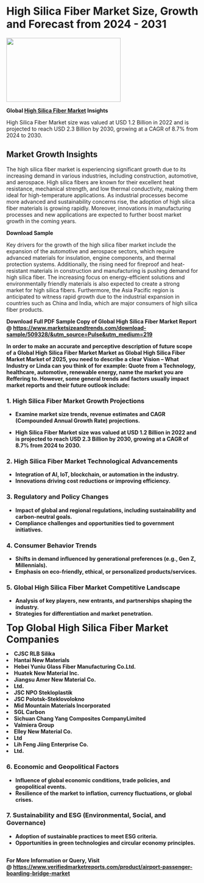 <H1>High Silica Fiber Market Size, Growth and Forecast from 2024 - 2031</H1><img class="aligncenter size-medium wp-image-584254" src="https://thirdeyenews.in/wp-content/uploads/2024/09/Global-Market-Research-300x168.jpeg" alt="" width="300" height="168" /><p><strong>Global&nbsp;<a href="https://www.marketsizeandtrends.com/download-sample/509328/&amp;utm_source=Pulse&amp;utm_medium=219">High Silica Fiber Market</a> Insights</strong></p><p>High Silica Fiber Market size was valued at USD 1.2 Billion in 2022 and is projected to reach USD 2.3 Billion by 2030, growing at a CAGR of 8.7% from 2024 to 2030.</p><p><h2>Market Growth Insights</h2> <p>The high silica fiber market is experiencing significant growth due to its increasing demand in various industries, including construction, automotive, and aerospace. High silica fibers are known for their excellent heat resistance, mechanical strength, and low thermal conductivity, making them ideal for high-temperature applications. As industrial processes become more advanced and sustainability concerns rise, the adoption of high silica fiber materials is growing rapidly. Moreover, innovations in manufacturing processes and new applications are expected to further boost market growth in the coming years.</p> <p><strong>Download Sample</strong></p> <p>Key drivers for the growth of the high silica fiber market include the expansion of the automotive and aerospace sectors, which require advanced materials for insulation, engine components, and thermal protection systems. Additionally, the rising need for fireproof and heat-resistant materials in construction and manufacturing is pushing demand for high silica fiber. The increasing focus on energy-efficient solutions and environmentally friendly materials is also expected to create a strong market for high silica fibers. Furthermore, the Asia Pacific region is anticipated to witness rapid growth due to the industrial expansion in countries such as China and India, which are major consumers of high silica fiber products.</p> <p><strong></p><p><span class=""><strong>Download Full PDF Sample Copy of Global High Silica Fiber Market Report</strong> @ <a href="https://www.marketsizeandtrends.com/download-sample/509328/&amp;utm_source=Pulse&amp;utm_medium=219" target="_blank">https://www.marketsizeandtrends.com/download-sample/509328/&amp;utm_source=Pulse&amp;utm_medium=219</a></span></p><p>In order to make an accurate and perceptive description of future scope of a Global&nbsp;High Silica Fiber Market Market as Global&nbsp;High Silica Fiber Market Market of 2025, you need to describe a clear Vision &ndash; What Industry or Linda can you think of for example: Quote from a Technology, healthcare, automotive, renewable energy, name the market you are Reffering to. However, some general trends and factors usually impact market reports and their future outlook include:</p><h3>1.&nbsp;<strong>High Silica Fiber Market Growth Projections</strong></h3><ul><li>Examine market size trends, revenue estimates and CAGR (Compounded Annual Growth Rate) projections.</li><li><p>High Silica Fiber Market size was valued at USD 1.2 Billion in 2022 and is projected to reach USD 2.3 Billion by 2030, growing at a CAGR of 8.7% from 2024 to 2030.</p></li></ul><h3>2.&nbsp;<strong>High Silica Fiber Market Technological Advancements</strong></h3><ul><li>Integration of AI, IoT, blockchain, or automation in the industry.</li><li>Innovations driving cost reductions or improving efficiency.</li></ul><h3>3.&nbsp;<strong>Regulatory and Policy Changes</strong></h3><ul><li>Impact of global and regional regulations, including sustainability and carbon-neutral goals.</li><li>Compliance challenges and opportunities tied to government initiatives.</li></ul><h3>4.&nbsp;<strong>Consumer Behavior Trends</strong></h3><ul><li>Shifts in demand influenced by generational preferences (e.g., Gen Z, Millennials).</li><li>Emphasis on eco-friendly, ethical, or personalized products/services.</li></ul><h3>5.&nbsp;<strong>Global High Silica Fiber Market Competitive Landscape</strong></h3><ul><li>Analysis of key players, new entrants, and partnerships shaping the industry.</li><li>Strategies for differentiation and market penetration.</li></ul><p data-pm-slice="1 1 []"><span style="color: inherit; font-family: inherit; font-size: 25px;">Top Global High Silica Fiber Market Companies</span></p><div class="" data-test-id=""><p><li>CJSC RLB Silika</li><li> Hantai New Materials</li><li> Hebei Yuniu Glass Fiber Manufacturing Co.Ltd.</li><li> Huatek New Material Inc.</li><li> Jiangsu Amer New Material Co.</li><li>Ltd.</li><li> JSC NPO Stekloplastik</li><li> JSC Polotsk-Steklovolokno</li><li> Mid Mountain Materials Incorporated</li><li> SGL Carbon</li><li> Sichuan Chang Yang Composites CompanyLimited</li><li> Valmiera Group</li><li> Elley New Material Co.</li><li> Ltd</li><li> Lih Feng Jiing Enterprise Co.</li><li> Ltd.</li></p></div><h3>6.&nbsp;<strong>Economic and Geopolitical Factors</strong></h3><ul><li>Influence of global economic conditions, trade policies, and geopolitical events.</li><li>Resilience of the market to inflation, currency fluctuations, or global crises.</li></ul><h3>7.&nbsp;<strong>Sustainability and ESG (Environmental, Social, and Governance)</strong></h3><ul><li>Adoption of sustainable practices to meet ESG criteria.</li><li>Opportunities in green technologies and circular economy principles.</li></ul><h2><strong style="font-size: 14px;">For More Information or Query, Visit @&nbsp;</strong><a style="background-color: #ffffff; font-size: 14px;" href="https://www.marketsizeandtrends.com/report/high-silica-fiber-market/" target="_blank">https://www.verifiedmarketreports.com/product/airport-passenger-boarding-bridge-market</a></h2>
